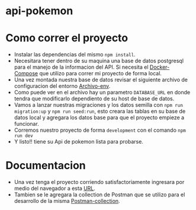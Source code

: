 # api-pokemon

# Como correr el proyecto
* Instalar las dependencias del mismo ``npm install``.
* Necesitara tener dentro de su maquina una base de datos postgresql para el manejo de la informacion del API.
Si necesita el [Docker-Compose](https://github.com/MaestroShifu/docker-save-life/blob/main/postgresql/docker-compose.yaml) que utilizo para correr mi proyecto de forma local.
* Una vez montada nuestra base de datos revisar el siguiente archivo de configuracion del entorno [Archivo-env](https://github.com/MaestroShifu/api-pokemon/blob/main/environment/development.env).
* Como puede ver en el archivo hay un parametro ``DATABASE_URL`` en donde tendra que modificarlo dependiento de su host de base de datos.
* Vamos a lanzar nuestras migraciones y los datos semilla con ``npm run migration:up`` y ``npm run seed:run``, esto creara las tablas en su base de datos local y agregara los datos base para que el proyecto empieze a funcionar.
* Corremos nuestro proyecto de forma ``development`` con el comando ``npm run dev``
* Y listo!! tiene su Api de pokemon lista para probarse.


# Documentacion
* Una vez tenga el proyecto corriendo satisfactoriamente ingresara por medio del navegador a esta [URL](http://localhost:3000/api-docs/#/).
* Tambien se le agregara la collection de Postman que se utilizo para el desarrollo de la misma [Postman-collection](https://github.com/MaestroShifu/api-pokemon/blob/main/static/Api%20Pokemon.postman_collection.json).
